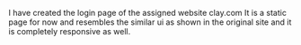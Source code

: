 I have created the login page of the assigned website clay.com
It is a static page for now and resembles the similar ui as shown in the original site and it is completely responsive as well.